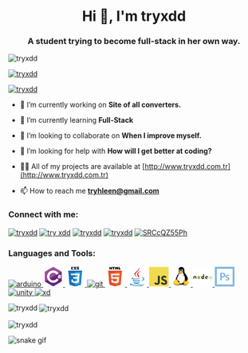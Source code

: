 <h1 align="center">Hi 👋, I'm tryxdd</h1>
<h3 align="center">A student trying to become full-stack in her own way.</h3>

<p align="left"> <img src="https://komarev.com/ghpvc/?username=tryxdd&label=Profile%20views&color=0e75b6&style=flat" alt="tryxdd" /> </p>

<p align="left"> <a href="https://github.com/ryo-ma/github-profile-trophy"><img src="https://github-profile-trophy.vercel.app/?username=tryxdd" alt="tryxdd" /></a> </p>

<p align="left"> <a href="https://twitter.com/tryxdd" target="blank"><img src="https://img.shields.io/twitter/follow/tryxdd?logo=twitter&style=for-the-badge" alt="tryxdd" /></a> </p>

- 🔭 I’m currently working on **Site of all converters.**

- 🌱 I’m currently learning **Full-Stack**

- 👯 I’m looking to collaborate on **When I improve myself.**

- 🤝 I’m looking for help with **How will I get better at coding?**

- 👨‍💻 All of my projects are available at [http://www.tryxdd.com.tr](http://www.tryxdd.com.tr)

- 📫 How to reach me **tryhleen@gmail.com**

<h3 align="left">Connect with me:</h3>
<p align="left">
<a href="https://twitter.com/tryxdd" target="blank"><img align="center" src="https://raw.githubusercontent.com/rahuldkjain/github-profile-readme-generator/master/src/images/icons/Social/twitter.svg" alt="tryxdd" height="30" width="40" /></a>
<a href="https://linkedin.com/in/try xdd" target="blank"><img align="center" src="https://raw.githubusercontent.com/rahuldkjain/github-profile-readme-generator/master/src/images/icons/Social/linked-in-alt.svg" alt="try xdd" height="30" width="40" /></a>
<a href="https://instagram.com/tryxdd" target="blank"><img align="center" src="https://raw.githubusercontent.com/rahuldkjain/github-profile-readme-generator/master/src/images/icons/Social/instagram.svg" alt="tryxdd" height="30" width="40" /></a>
<a href="https://www.youtube.com/c/tryxdd" target="blank"><img align="center" src="https://raw.githubusercontent.com/rahuldkjain/github-profile-readme-generator/master/src/images/icons/Social/youtube.svg" alt="tryxdd" height="30" width="40" /></a>
<a href="https://discord.gg/SRCcQZ55Ph" target="blank"><img align="center" src="https://raw.githubusercontent.com/rahuldkjain/github-profile-readme-generator/master/src/images/icons/Social/discord.svg" alt="SRCcQZ55Ph" height="30" width="40" /></a>
</p>

<h3 align="left">Languages and Tools:</h3>
<p align="left"> <a href="https://www.arduino.cc/" target="_blank" rel="noreferrer"> <img src="https://cdn.worldvectorlogo.com/logos/arduino-1.svg" alt="arduino" width="40" height="40"/> </a> <a href="https://www.w3schools.com/cs/" target="_blank" rel="noreferrer"> <img src="https://raw.githubusercontent.com/devicons/devicon/master/icons/csharp/csharp-original.svg" alt="csharp" width="40" height="40"/> </a> <a href="https://www.w3schools.com/css/" target="_blank" rel="noreferrer"> <img src="https://raw.githubusercontent.com/devicons/devicon/master/icons/css3/css3-original-wordmark.svg" alt="css3" width="40" height="40"/> </a> <a href="https://git-scm.com/" target="_blank" rel="noreferrer"> <img src="https://www.vectorlogo.zone/logos/git-scm/git-scm-icon.svg" alt="git" width="40" height="40"/> </a> <a href="https://www.w3.org/html/" target="_blank" rel="noreferrer"> <img src="https://raw.githubusercontent.com/devicons/devicon/master/icons/html5/html5-original-wordmark.svg" alt="html5" width="40" height="40"/> </a> <a href="https://www.java.com" target="_blank" rel="noreferrer"> <img src="https://raw.githubusercontent.com/devicons/devicon/master/icons/java/java-original.svg" alt="java" width="40" height="40"/> </a> <a href="https://developer.mozilla.org/en-US/docs/Web/JavaScript" target="_blank" rel="noreferrer"> <img src="https://raw.githubusercontent.com/devicons/devicon/master/icons/javascript/javascript-original.svg" alt="javascript" width="40" height="40"/> </a> <a href="https://www.linux.org/" target="_blank" rel="noreferrer"> <img src="https://raw.githubusercontent.com/devicons/devicon/master/icons/linux/linux-original.svg" alt="linux" width="40" height="40"/> </a> <a href="https://nodejs.org" target="_blank" rel="noreferrer"> <img src="https://raw.githubusercontent.com/devicons/devicon/master/icons/nodejs/nodejs-original-wordmark.svg" alt="nodejs" width="40" height="40"/> </a> <a href="https://www.photoshop.com/en" target="_blank" rel="noreferrer"> <img src="https://raw.githubusercontent.com/devicons/devicon/master/icons/photoshop/photoshop-line.svg" alt="photoshop" width="40" height="40"/> </a> <a href="https://unity.com/" target="_blank" rel="noreferrer"> <img src="https://www.vectorlogo.zone/logos/unity3d/unity3d-icon.svg" alt="unity" width="40" height="40"/> </a> <a href="https://www.adobe.com/products/xd.html" target="_blank" rel="noreferrer"> <img src="https://cdn.worldvectorlogo.com/logos/adobe-xd.svg" alt="xd" width="40" height="40"/> </a> </p>

<p><img align="left" src="https://github-readme-stats.vercel.app/api/top-langs?username=tryxdd&show_icons=true&locale=en&layout=compact" alt="tryxdd" /></p>

<p>&nbsp;<img align="center" src="https://github-readme-stats.vercel.app/api?username=tryxdd&show_icons=true&locale=en" alt="tryxdd" /></p>

<p><img align="center" src="https://github-readme-streak-stats.herokuapp.com/?user=tryxdd&" alt="tryxdd" /></p>


![snake gif](https://github.com/tryxdd/tryxdd/blob/output/github-contribution-grid-snake.gif)
